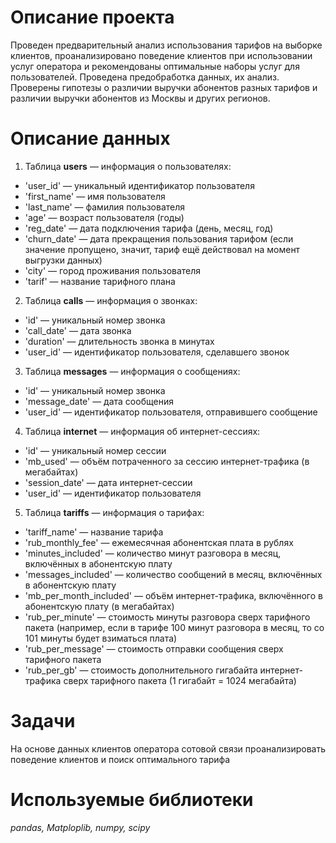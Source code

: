 # Описание проекта
Проведен предварительный анализ использования тарифов на выборке клиентов, проанализировано поведение клиентов при использовании услуг оператора и рекомендованы оптимальные наборы услуг для пользователей. Проведена предобработка данных, их анализ. Проверены гипотезы о различии выручки абонентов разных тарифов и различии выручки абонентов из Москвы и других регионов.
# Описание данных
1. Таблица **users** — информация о пользователях:
- 'user_id' — уникальный идентификатор пользователя
- 'first_name' — имя пользователя
- 'last_name' — фамилия пользователя
- 'age' — возраст пользователя (годы)
- 'reg_date' — дата подключения тарифа (день, месяц, год)
- 'churn_date' — дата прекращения пользования тарифом (если значение пропущено, значит, тариф ещё действовал на момент выгрузки данных)
- 'city' — город проживания пользователя
- 'tarif' — название тарифного плана
2. Таблица **calls** — информация о звонках:
- 'id' — уникальный номер звонка
- 'call_date' — дата звонка
- 'duration' — длительность звонка в минутах
- 'user_id' — идентификатор пользователя, сделавшего звонок
3. Таблица **messages** — информация о сообщениях:
- 'id' — уникальный номер звонка
- 'message_date' — дата сообщения
- 'user_id' — идентификатор пользователя, отправившего сообщение
4. Таблица **internet** — информация об интернет-сессиях:
- 'id' — уникальный номер сессии
- 'mb_used' — объём потраченного за сессию интернет-трафика (в мегабайтах)
- 'session_date' — дата интернет-сессии
- 'user_id' — идентификатор пользователя
5. Таблица **tariffs** — информация о тарифах:
- 'tariff_name' — название тарифа
- 'rub_monthly_fee' — ежемесячная абонентская плата в рублях
- 'minutes_included' — количество минут разговора в месяц, включённых в абонентскую плату
- 'messages_included' — количество сообщений в месяц, включённых в абонентскую плату
- 'mb_per_month_included' — объём интернет-трафика, включённого в абонентскую плату (в мегабайтах)
- 'rub_per_minute' — стоимость минуты разговора сверх тарифного пакета (например, если в тарифе 100 минут разговора в месяц, то со 101 минуты будет взиматься плата)
- 'rub_per_message' — стоимость отправки сообщения сверх тарифного пакета
- 'rub_per_gb' — стоимость дополнительного гигабайта интернет-трафика сверх тарифного пакета (1 гигабайт = 1024 мегабайта)
# Задачи
На основе данных клиентов оператора сотовой связи проанализировать поведение клиентов и поиск оптимального тарифа
# Используемые библиотеки
*pandas, Matploplib, numpy, scipy*

